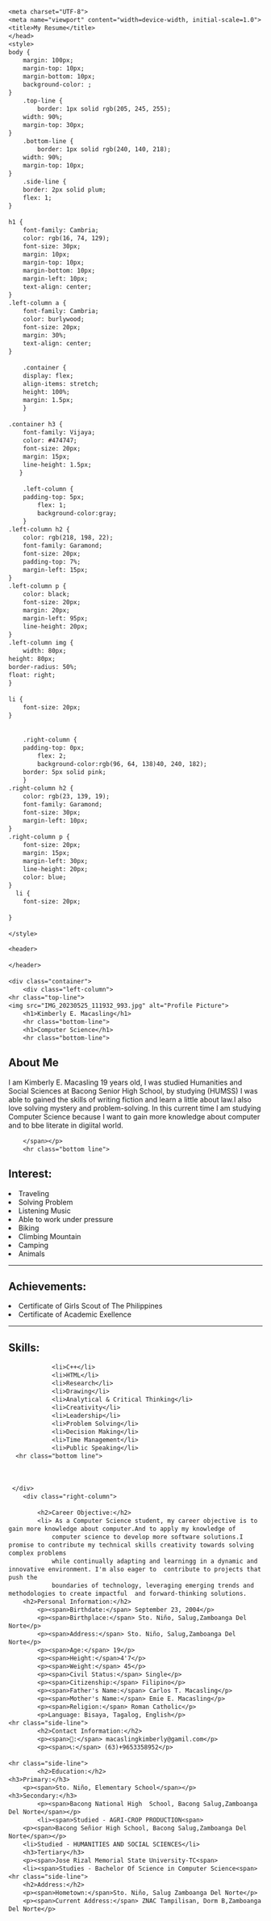 
<html lang="en">

    <meta charset="UTF-8">
    <meta name="viewport" content="width=device-width, initial-scale=1.0">
    <title>My Resume</title>
    </head>
    <style>
	body {
	    margin: 100px;
	    margin-top: 10px;
	    margin-bottom: 10px;
	    background-color: ;
	}
	    .top-line {
            border: 1px solid rgb(205, 245, 255);
	    width: 90%;
	    margin-top: 30px;
	}
	    .bottom-line {
            border: 1px solid rgb(240, 140, 218);
	    width: 90%;
	    margin-top: 10px;
	}
	    .side-line {
	    border: 2px solid plum;
	    flex: 1;
	}

	h1 {
	    font-family: Cambria;
	    color: rgb(16, 74, 129);
	    font-size: 30px;
	    margin: 10px;
	    margin-top: 10px;
	    margin-bottom: 10px;
	    margin-left: 10px;
	    text-align: center;
	}
	.left-column a {
	    font-family: Cambria;
	    color: burlywood;
	    font-size: 20px;
	    margin: 30%;
	    text-align: center;
	}

        .container {
	    display: flex;
	    align-items: stretch;
	    height: 100%;
	    margin: 1.5px;
        }

	.container h3 {
	    font-family: Vijaya;
	    color: #474747;
	    font-size: 20px;
	    margin: 15px;
	    line-height: 1.5px;
	   }

        .left-column {
	    padding-top: 5px;
            flex: 1;
            background-color:gray;
        }
	.left-column h2 {
	    color: rgb(218, 198, 22);
	    font-family: Garamond;
	    font-size: 20px;
	    padding-top: 7%;
	    margin-left: 15px;
	}
	.left-column p {
	    color: black;
	    font-size: 20px;
	    margin: 20px;
	    margin-left: 95px;
	    line-height: 20px;
	}
	.left-column img {
		width: 80px;
	height: 80px;
	border-radius: 50%;
	float: right;
	}
	
	li {
		font-size: 20px;
	}


        .right-column {
	    padding-top: 0px;
            flex: 2;  
            background-color:rgb(96, 64, 138)40, 240, 182);
	    border: 5px solid pink;
        }
	.right-column h2 {
	    color: rgb(23, 139, 19);
	    font-family: Garamond;
	    font-size: 30px;
	    margin-left: 10px;
	}
	.right-column p {
	    font-size: 20px;
	    margin: 15px;
	    margin-left: 30px;
	    line-height: 20px;
	    color: blue;
	}
	  li {
	    font-size: 20px;

	}
	
    </style>

<body>

    <header>
        
    </header>

    <div class="container">
        <div class="left-column">
	<hr class="top-line">
	<img src="IMG_20230525_111932_993.jpg" alt="Profile Picture">
	    <h1>Kimberly E. Macasling</h1>
	    <hr class="bottom-line">
	    <h1>Computer Science</h1>
        <hr class="bottom-line">
     
    
<h2>About Me</h2>
        <p><span>I am Kimberly E. Macasling 19 years old, I was studied Humanities and Social Sciences at Bacong Senior High School, 
			by studying (HUMSS) I was able to gained the skills of writing fiction and learn a little about law.I also love solving mystery and problem-solving.
			In this current time I am studying Computer Science because I want to gain more knowledge about computer and to bbe literate in digiital world.
		
		</span></p>
        <hr class="bottom line">
        
      
<h2> Interest:</h2>
        <li>Traveling </li>
        <li> Solving Problem</li>
        <li> Listening Music</li>
        <li> Able to work under pressure</li>
        <li> Biking</li>
        <li> Climbing Mountain</li>
        <li> Camping</li>
		<li> Animals</li>
<hr class="bottom line">
<h2>Achievements:</h2>
		<li>Certificate of Girls Scout of The Philippines</li>
        <li> Certificate of Academic Exellence</li>
        <hr class="bottom line">
        <h2>Skills:</h2>

    
                <li>C++</li>
                <li>HTML</li>
                <li>Research</li>
                <li>Drawing</li>
                <li>Analytical & Critical Thinking</li>
                <li>Creativity</li>
                <li>Leadership</li>
                <li>Problem Solving</li>
                <li>Decision Making</li>
				<li>Time Management</li>
				<li>Public Speaking</li>
      <hr class="bottom line">
      


	 </div>
        <div class="right-column">
			
			<h2>Career Objective:</h2>   
			<li> As a Computer Science student, my career objective is to gain more knowledge about computer.And to apply my knowledge of 
				computer science to develop more software solutions.I promise to contribute my technical skills creativity towards solving complex problems 
				while continually adapting and learningg in a dynamic and innovative environment. I'm also eager to  contribute to projects that push the 
				boundaries of technology, leveraging emerging trends and methodologies to create impactful  and forward-thinking solutions.
	    <h2>Personal Information:</h2>
            <p><span>Birthdate:</span> September 23, 2004</p>
            <p><span>Birthplace:</span> Sto. Niño, Salug,Zamboanga Del Norte</p>
			<p><span>Address:</span> Sto. Niño, Salug,Zamboanga Del Norte</p>
            <p><span>Age:</span> 19</p>
            <p><span>Height:</span>4'7</p>
            <p><span>Weight:</span> 45</p>
            <p><span>Civil Status:</span> Single</p>
            <p><span>Citizenship:</span> Filipino</p>
            <p><span>Father's Name:</span> Carlos T. Macasling</p>
            <p><span>Mother's Name:</span> Emie E. Macasling</p>
            <p><span>Religion:</span> Roman Catholic</p>
            <p>Language: Bisaya, Tagalog, English</p>
	<hr class="side-line">
            <h2>Contact Information:</h2>
            <p><span>📧:</span> macaslingkimberly@gamil.com</p>
            <p><span>📞:</span> (63)+9653358952</p>
			
	<hr class="side-line">
            <h2>Education:</h2>
	<h3>Primary:</h3>
	    <p><span>Sto. Niño, Elementary School</span></p>
	<h3>Secondary:</h3>
            <p><span>Bacong National High  School, Bacong Salug,Zamboanga Del Norte</span></p>
            <li><span>Studied - AGRI-CROP PRODUCTION<span>
	    <p><span>Bacong Señior High School, Bacong Salug,Zamboanga Del Norte</span></p>
        <li>Studied - HUMANITIES AND SOCIAL SCIENCES</li>
        <h3>Tertiary</h3>
        <p><span>Jose Rizal Memorial State University-TC<span>
        <li><span>Studies - Bachelor Of Science in Computer Science<span>
	<hr class="side-line">
	    <h2>Address:</h2>
	    <p><span>Hometown:</span>Sto. Niño, Salug Zamboanga Del Norte</p>
        <p><span>Current Address:</span> ZNAC Tampilisan, Dorm B,Zamboanga Del Norte</p>

 

		
	    

            
